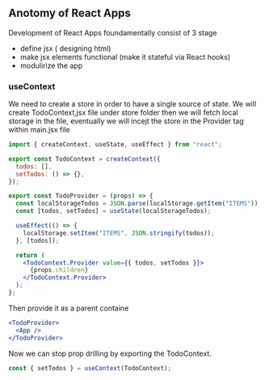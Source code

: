 ## Anotomy of React Apps

Development of React Apps foundamentally consist of 3 stage

- define jsx ( designing html)
- make jsx elements functional (make it stateful via React hooks)
- modulirize the app

### useContext

We need to create a store in order to have a single source of state. We will create TodoContext,jsx file under store folder then we will fetch local storage in the file, eventually we will incejt the store in the Provider tag within main.jsx file

```jsx
import { createContext, useState, useEffect } from "react";

export const TodoContext = createContext({
  todos: [],
  setTodos: () => {},
});

export const TodoProvider = (props) => {
  const localStorageTodos = JSON.parse(localStorage.getItem("ITEMS")) || [];
  const [todos, setTodos] = useState(localStorageTodos);

  useEffect(() => {
    localStorage.setItem("ITEMS", JSON.stringify(todos));
  }, [todos]);

  return (
    <TodoContext.Provider value={{ todos, setTodos }}>
      {props.children}
    </TodoContext.Provider>
  );
};
```

Then provide it as a parent containe

```jsx
<TodoProvider>
  <App />
</TodoProvider>
```

Now we can stop prop drilling by exporting the TodoContext.

```jsx
const { setTodos } = useContext(TodoContext);
```
